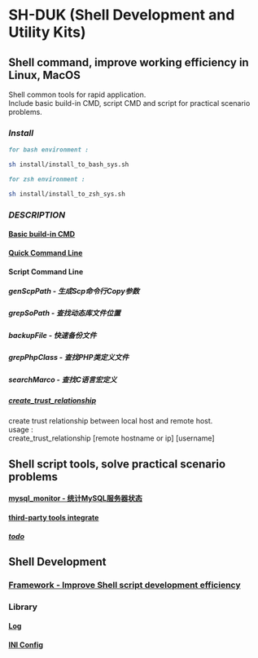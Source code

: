 
# SH-DUK (Shell Development and Utility Kits)

## Shell command, improve working efficiency in Linux, MacOS
Shell common tools for rapid application.  
Include basic build-in CMD, script CMD and script for practical scenario problems.

### *Install* 
```md
for bash environment :
```
```sh
sh install/install_to_bash_sys.sh 
```
```md
for zsh environment :
```
```sh
sh install/install_to_zsh_sys.sh 
```

### *DESCRIPTION*

#### [Basic build-in CMD](refer/cmd_doc/cmdCollection.md)
#### [Quick Command Line](refer/cmd_doc/quickCmdLine.md)

#### Script Command Line
##### genScpPath - 生成Scp命令行Copy参数
##### grepSoPath - 查找动态库文件位置
##### backupFile - 快速备份文件
##### grepPhpClass - 查找PHP类定义文件
##### searchMarco - 查找C语言宏定义
##### [create_trust_relationship](cmd/create_trust_relationship.sh)  
create trust relationship between local host and remote host.  
      usage :   
      create_trust_relationship [remote hostname or ip] [username]

## Shell script tools, solve practical scenario problems
#### [mysql_monitor - 统计MySQL服务器状态](tools/sys_monitor/mysql_monitor/README.md)   
#### [third-party tools integrate](refer/tools_doc/README.md)
##### [todo](refer/todo/tools_collection.md)

## Shell Development
### [Framework - Improve Shell script development efficiency](refer/dev/DevFramework.md) 

### Library
####  [Log](lib/log)
####  [INI Config](ib/config/ini)

